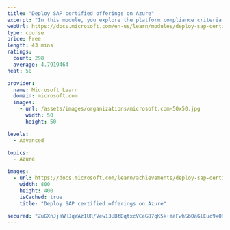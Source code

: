 ```yaml
---
title: "Deploy SAP certified offerings on Azure"
excerpt: "In this module, you explore the platform compliance criteria that is stipulated by SAP for deploying SAP solutions in Azure. In addition, you will look at the options for deploying SAP in Azure."
webUrl: https://docs.microsoft.com/en-us/learn/modules/deploy-sap-certified-offerings/
type: course
price: Free
length: 43 mins
ratings:
  count: 298
  average: 4.7919464
heat: 50

provider:
  name: Microsoft Learn
  domain: microsoft.com
  images:
    - url: /assets/images/organizations/microsoft.com-50x50.jpg
      width: 50
      height: 50

levels:
  - Advanced

topics:
  - Azure

images:
  - url: https://docs.microsoft.com/learn/achievements/deploy-sap-certified-offerings-for-azure-social.png
    width: 800
    height: 400
    isCached: true
    title: "Deploy SAP certified offerings on Azure"

secured: "ZuGXnJjaWHJqWAzIUR/Vew13UBtDqtxcVCeG87qK5k+YaFwhSbQaGlEuc9xQ9m/Xx9zLpbKwyXq3eeqtOZLHI9+IBdSDqLy0wHJC0ck8S7ASZ3mD+LSsjg3m0l5qLG72I+Fmc+w15Mnh/3HM0djno5X1/zQv0op84MKc/85wnxjiOIiXInIgVQWxqMAlRLJc3ZMafeQ0HODKwHm6cNgtbvYKJCk7uGmdQ/VX62RWrphJAagXuM6NvSpkwhz9npxW5d6xOBmPf8BPu1MemAioCm6y61MLnECPu43jX8qKqjm3VAjQxRJo+fgj0Ug2/exmfNy98E86Ld1VfaF+7aNQsynWDvRiXW4i7CvraXSeXdqmJHmfflXUtFqLAhsn+6gokRF+wkBm7vPfJF0p5/vMtaoWpQrbzLL1szu/jjhKd7s=;JJudQdSH2e1FASoaSuB4kQ=="
---
```


